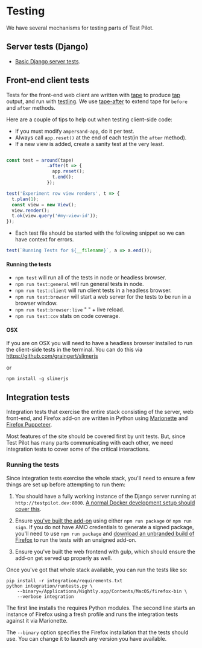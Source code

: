 # Testing

We have several mechanisms for testing parts of Test Pilot.

## Server tests (Django)

- [Basic Django server tests](https://docs.djangoproject.com/en/1.9/topics/testing/).

## Front-end client tests

Tests for the front-end web client are written with
[tape](https://www.npmjs.com/package/tape) to produce
[tap](https://en.wikipedia.org/wiki/Test_Anything_Protocol) output, and run
with [testling](https://www.npmjs.com/package/testling).  We use
[tape-after](https://www.npmjs.com/package/tape-around) to extend tape
for `before` and `after` methods.

Here are a couple of tips to help out when testing client-side code:

* If you must modify `ampersand-app`, do it per test.
* Always call `app.reset()` at the end of each test(in the `after` method).
* If a new view is added, create a sanity test at the very least.
``` js

const test = around(tape)
               .after(t => {
                 app.reset();
                 t.end();
               });

test('Experiment row view renders', t => {
  t.plan(1);
  const view = new View();
  view.render();
  t.ok(view.query('#my-view-id'));
});

```
* Each test file should be started with the following snippet so we can have context for errors.

``` js
test(`Running Tests for ${__filename}`, a => a.end());
```

#### Running the tests

* `npm test` will run all of the tests in node or headless browser.
* `npm run test:general` will run general tests in node.
* `npm run test:client` will run client tests in a headless browser.
* `npm run test:browser` will start a web server for the tests to be run in a browser window.
* `npm run test:browser:live` "     " + live reload.
* `npm run test:cov` stats on code coverage.

#### OSX
If you are on OSX you will need to have a headless browser installed to run the client-side tests
in the terminal.
You can do this via https://github.com/graingert/slimerjs

or

`npm install -g slimerjs`

## Integration tests

Integration tests that exercise the entire stack consisting of the server, web
front-end, and Firefox add-on are written in Python using [Marionette][] and
[Firefox Puppeteer][].

Most features of the site should be covered first by unit tests. But, since
Test Pilot has many parts communicating with each other, we need integration
tests to cover some of the critical interactions.

[marionette]: https://developer.mozilla.org/en-US/docs/Mozilla/QA/Marionette
[firefox puppeteer]: http://firefox-puppeteer.readthedocs.io/en/aurora/index.html

### Running the tests

Since integration tests exercise the whole stack, you'll need to ensure a few
things are set up before attempting to run them:

1. You should have a fully working instance of the Django server running at
   `http://testpilot.dev:8000`. [A normal Docker development setup should cover
   this](../README.md#development).

1. Ensure [you've built the add-on](../addon/README.md) using either `npm run
   package` or `npm run sign`. If you do not have AMO credentials to generate a
   signed package, you'll need to use `npm run package` and [download an
   unbranded build of Firefox][unbranded] to run the tests with an unsigned
   add-on.

1. Ensure you've built the web frontend with gulp, which should ensure the
   add-on get served up properly as well.

[unbranded]: https://wiki.mozilla.org/Add-ons/Extension_Signing#Unbranded_Builds

Once you've got that whole stack available, you can run the tests like so:

```
pip install -r integration/requirements.txt
python integration/runtests.py \
    --binary=/Applications/Nightly.app/Contents/MacOS/firefox-bin \
    --verbose integration
```

The first line installs the requires Python modules. The second line starts an
instance of Firefox using a fresh profile and runs the integration tests
against it via Marionette.

The `--binary` option specifies the Firefox installation that the tests should
use. You can change it to launch any version you have available.
